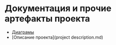 # Документация и прочие артефакты проекта
+ [Диаграмы](diagrams/usage.jpg)
+ [Описание проекта](project description.md)
